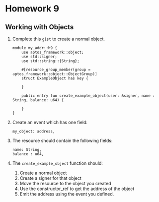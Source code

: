 # Homework 9
## Working with Objects

1. Complete this `gist` to create a normal object.
    ```move
    module my_addr::h9 {
        use aptos_framework::object;
        use std::signer;
        use std::string::{String}; 

        #[resource_group_member(group = aptos_framework::object::ObjectGroup)]
        struct ExampleObject has key {

        }

        public entry fun create_example_object(user: &signer, name : String, balance: u64) {
        
        }
    }
    ```

2. Create an event which has one field:
    ```move
    my_object: address,
    ```

3. The resource should contain the following fields:
    ```move
    name: String,
    balance : u64,
    ```
4. The `create_example_object` function should:
    1. Create a normal object
    2. Create a signer for that object
    3. Move the resource to the object you created
    4. Use the constructor_ref to get the address of the object
    5. Emit the address using the event you defined.